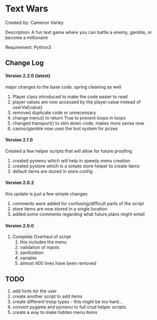 # Text Wars

Created by: Cameron Varley

Description: A fun text game where you can battle a enemy, gamble, or become a millionaire

Requirement: Python3

## Change Log
#### Version 2.2.0 (latest)
major changes to the base code. spring cleaning as well
1. Player class introduced to make the code easier to read
2. player values are now accessed by the player.value instead of userVal[value]
3. removed duplicate code or unnecessary
4. change menu() to return True to prevent loops in loops
5. changed transport() to slim down code, makes more sense now
6. casino/gamble now uses the loot system for prizes

#### Version 2.1.0
Created a few helper scripts that will allow for future proofing
1. created pymenu which will help in speedy menu creation
2. created pystore which is a simple store helper to create items
3. default items are stored in store.config

#### Version 2.0.2
this update is just a few simple changes
1. comments were added for confusing/difficult parts of the script
2. store items are now stored in a single location
3. added some comments regarding what future plans might entail
   
#### Version 2.0.0
1. Complete Overhaul of script
   1. this includes the menu
   2. validation of inputs
   3. sanitization
   4. variable
   5. almost 400 lines have been removed

## TODO
1. add hints for the user
2. create another script to add items
3. create different troop types - this might be too hard...
4. convert pygame and pymenu to full crud helper scripts
5. create a way to make hidden menu items 